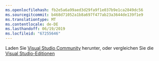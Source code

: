 ```yaml
---
ms.openlocfilehash: fb2e5a6a99aed3d29fa9f1e037b9e1ca2849dc56
ms.sourcegitcommit: b468d71052a1b8a697f477ab23a3644de139f1e9
ms.translationtype: MT
ms.contentlocale: de-DE
ms.lasthandoff: 06/19/2019
ms.locfileid: "67255646"
---
```

Laden Sie [Visual Studio Community](https://visualstudio.microsoft.com/vs/community/) herunter, oder vergleichen Sie die [Visual Studio-Editionen](https://www.visualstudio.com/vs-2015-product-editions)